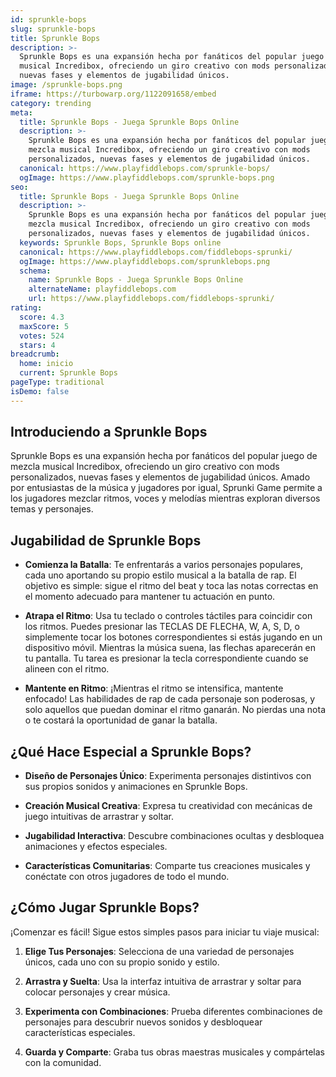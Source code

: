 ```yaml
---
id: sprunkle-bops
slug: sprunkle-bops
title: Sprunkle Bops
description: >-
  Sprunkle Bops es una expansión hecha por fanáticos del popular juego de mezcla
  musical Incredibox, ofreciendo un giro creativo con mods personalizados,
  nuevas fases y elementos de jugabilidad únicos.
image: /sprunkle-bops.png
iframe: https://turbowarp.org/1122091658/embed
category: trending
meta:
  title: Sprunkle Bops - Juega Sprunkle Bops Online
  description: >-
    Sprunkle Bops es una expansión hecha por fanáticos del popular juego de
    mezcla musical Incredibox, ofreciendo un giro creativo con mods
    personalizados, nuevas fases y elementos de jugabilidad únicos.
  canonical: https://www.playfiddlebops.com/sprunkle-bops/
  ogImage: https://www.playfiddlebops.com/sprunkle-bops.png
seo:
  title: Sprunkle Bops - Juega Sprunkle Bops Online
  description: >-
    Sprunkle Bops es una expansión hecha por fanáticos del popular juego de
    mezcla musical Incredibox, ofreciendo un giro creativo con mods
    personalizados, nuevas fases y elementos de jugabilidad únicos.
  keywords: Sprunkle Bops, Sprunkle Bops online
  canonical: https://www.playfiddlebops.com/fiddlebops-sprunki/
  ogImage: https://www.playfiddlebops.com/sprunklebops.png
  schema:
    name: Sprunkle Bops - Juega Sprunkle Bops Online
    alternateName: playfiddlebops.com
    url: https://www.playfiddlebops.com/fiddlebops-sprunki/
rating:
  score: 4.3
  maxScore: 5
  votes: 524
  stars: 4
breadcrumb:
  home: inicio
  current: Sprunkle Bops
pageType: traditional
isDemo: false
---
```


## Introduciendo a Sprunkle Bops

Sprunkle Bops es una expansión hecha por fanáticos del popular juego de mezcla musical Incredibox, ofreciendo un giro creativo con mods personalizados, nuevas fases y elementos de jugabilidad únicos. Amado por entusiastas de la música y jugadores por igual, Sprunki Game permite a los jugadores mezclar ritmos, voces y melodías mientras exploran diversos temas y personajes.

## Jugabilidad de Sprunkle Bops

- **Comienza la Batalla**: Te enfrentarás a varios personajes populares, cada uno aportando su propio estilo musical a la batalla de rap. El objetivo es simple: sigue el ritmo del beat y toca las notas correctas en el momento adecuado para mantener tu actuación en punto.

- **Atrapa el Ritmo**: Usa tu teclado o controles táctiles para coincidir con los ritmos. Puedes presionar las TECLAS DE FLECHA, W, A, S, D, o simplemente tocar los botones correspondientes si estás jugando en un dispositivo móvil. Mientras la música suena, las flechas aparecerán en tu pantalla. Tu tarea es presionar la tecla correspondiente cuando se alineen con el ritmo.

- **Mantente en Ritmo**: ¡Mientras el ritmo se intensifica, mantente enfocado! Las habilidades de rap de cada personaje son poderosas, y solo aquellos que puedan dominar el ritmo ganarán. No pierdas una nota o te costará la oportunidad de ganar la batalla.

## ¿Qué Hace Especial a Sprunkle Bops?

- **Diseño de Personajes Único**: Experimenta personajes distintivos con sus propios sonidos y animaciones en Sprunkle Bops.

- **Creación Musical Creativa**: Expresa tu creatividad con mecánicas de juego intuitivas de arrastrar y soltar.

- **Jugabilidad Interactiva**: Descubre combinaciones ocultas y desbloquea animaciones y efectos especiales.

- **Características Comunitarias**: Comparte tus creaciones musicales y conéctate con otros jugadores de todo el mundo.

## ¿Cómo Jugar Sprunkle Bops?

¡Comenzar es fácil! Sigue estos simples pasos para iniciar tu viaje musical:

1. **Elige Tus Personajes**: Selecciona de una variedad de personajes únicos, cada uno con su propio sonido y estilo.

1. **Arrastra y Suelta**: Usa la interfaz intuitiva de arrastrar y soltar para colocar personajes y crear música.

1. **Experimenta con Combinaciones**: Prueba diferentes combinaciones de personajes para descubrir nuevos sonidos y desbloquear características especiales.

1. **Guarda y Comparte**: Graba tus obras maestras musicales y compártelas con la comunidad.